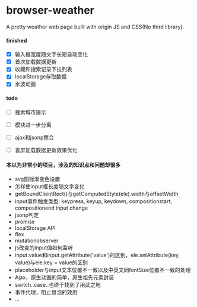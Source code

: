 # browser-weather

A pretty weather web page built with origin JS and CSS(No third library).

#### finished
- [x] 输入框宽度随文字长短自动变化  
- [x] 首次加载数据更新  
- [x] 收藏和搜索记录下拉列表  
- [x] localStorage存取数据  
- [x] 水波动画  

#### todo
- [ ] 搜索城市提示  
- [ ] 模块进一步分离  
- [ ] ajax和jsonp整合
- [ ] 首屏加载数据更新效果优化


#### 本以为非常小的项目，涉及的知识点和问题却很多
* svg图标渐变色设置
* 怎样使input框长度随文字变化
* getBoundClientRect()与getComputedStyle(ele).width与offsetWidth
* input事件触发类型: keypress, keyup, keydown, compositionstart, compositionend input change
* jsonp判定
* promise
* localStorage API
* flex
* mutationobserver
* js改变的input值如何监听
* input.value和input.getAttribute('value')的区别，ele.setAttribute(key, value)与ele.key = value的区别
* placeholder与input文本位置不一致以及中英文同fontSize位置不一致的处理
* Ajax，原生动画的简单，原生祖先元素封装  
* switch..case..也终于找到了用武之地  
* 事件代理，阻止冒泡的效用  
* ...